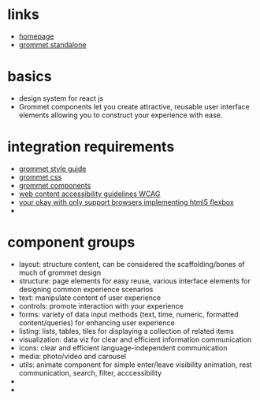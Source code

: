 # links
  - [homepage](http://grommet.io/docs/architecture)
  - [grommet standalone](https://github.com/grommet/grommet-standalone)


# basics
  - design system for react js
  - Grommet components let you create attractive, reusable user interface elements allowing you to construct your experience with ease.


# integration requirements
  - [grommet style guide](http://grommet.io/docs/resources)
  - [grommet css](https://github.com/grommet/grommet/tree/master/src/scss/grommet-core)
  - [grommet components](http://grommet.io/docs/components)
  - [web content accessibility guidelines WCAG](http://www.w3.org/TR/WCAG20/)
  - [your okay with only support browsers implementing html5 flexbox](https://www.w3.org/TR/css-flexbox-1/)
  -


# component groups
  - layout: structure content, can be considered the scaffolding/bones of much of grommet design
  - structure: page elements for easy reuse, various interface elements for designing common experience scenarios
  - text: manipulate content of user experience
  - controls: promote interaction with your experience
  - forms: variety of data input methods (text, time, numeric, formatted content/queries) for enhancing user experience
  - listing: lists, tables, tiles for displaying a collection of related items
  - visualization: data viz for clear and efficient information communication
  - icons: clear and efficient language-independent communication
  - media: photo/video and carousel
  - utils: animate component for simple enter/leave visibility animation, rest communication, search, filter, acccessibility
  -
  -
